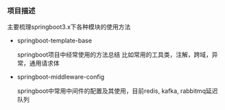 ### 项目描述
主要梳理springboot3.x下各种模块的使用方法

- springboot-template-base 

    springboot项目中经常使用的方法总结 比如常用的工具类，注解，跨域，异常，通用请求体

- springboot-middleware-config
  
    springboot中常用中间件的配置及其使用，目前redis, kafka, rabbitmq延迟队列
